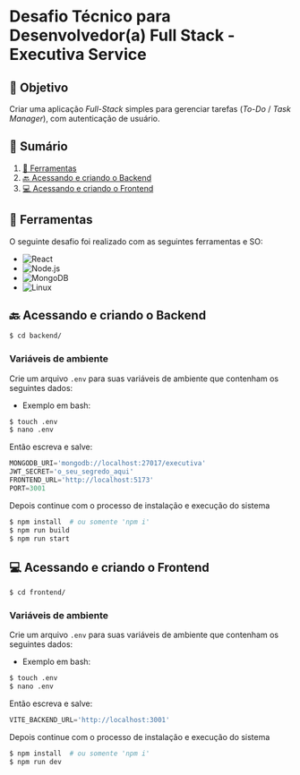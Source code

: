 # Desafio Técnico para Desenvolvedor(a) Full Stack - Executiva Service

## 📍 Objetivo
Criar uma aplicação _Full-Stack_ simples para gerenciar tarefas (_To-Do_ / _Task Manager_), com autenticação de usuário.

## 📜 Sumário

1. [🧰 Ferramentas](#-ferramentas)
2. [🔙 Acessando e criando o Backend](#-acessando-e-criando-o-backend)
3. [💻 Acessando e criando o Frontend](#-acessando-e-criando-o-frontend)

## 🧰 Ferramentas
O seguinte desafio foi realizado com as seguintes ferramentas e SO:

- ![React](https://img.shields.io/badge/React%20-%20black?logo=react&logoColor=%2349c9fc)
- ![Node.js](https://img.shields.io/badge/Node.js%20-%20black?logo=node.js&logoColor=green)
- ![MongoDB](https://img.shields.io/badge/MongoDB%20-%20black?logo=mongodb&logoColor=%2336f763%20)
- ![Linux](https://img.shields.io/badge/Linux%20-%20black?logo=linux&logoColor=white)

## 🔙 Acessando e criando o Backend

```bash
$ cd backend/ 
```

### Variáveis de ambiente

Crie um arquivo `.env` para suas variáveis de ambiente que contenham os seguintes dados:

- Exemplo em bash:

```bash
$ touch .env
$ nano .env
```

Então escreva e salve:

```py
MONGODB_URI='mongodb://localhost:27017/executiva'
JWT_SECRET='o_seu_segredo_aqui'
FRONTEND_URL='http://localhost:5173'
PORT=3001
```

Depois continue com o processo de instalação e execução do sistema

```bash
$ npm install  # ou somente 'npm i'
$ npm run build
$ npm run start
```

## 💻 Acessando e criando o Frontend

```bash
$ cd frontend/
```

### Variáveis de ambiente

Crie um arquivo `.env` para suas variáveis de ambiente que contenham os seguintes dados:

- Exemplo em bash:

```bash
$ touch .env
$ nano .env
```

Então escreva e salve:

```py
VITE_BACKEND_URL='http://localhost:3001'
```

Depois continue com o processo de instalação e execução do sistema

```bash
$ npm install  # ou somente 'npm i'
$ npm run dev
```